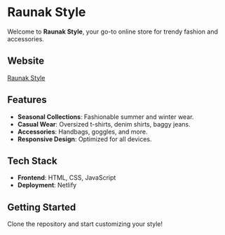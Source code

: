 # Raunak Style

Welcome to **Raunak Style**, your go-to online store for trendy fashion and accessories.

## Website
[Raunak Style](https://raunakstyle.netlify.app/)

## Features
- **Seasonal Collections**: Fashionable summer and winter wear.
- **Casual Wear**: Oversized t-shirts, denim shirts, baggy jeans.
- **Accessories**: Handbags, goggles, and more.
- **Responsive Design**: Optimized for all devices.

## Tech Stack
- **Frontend**: HTML, CSS, JavaScript
- **Deployment**: Netlify

## Getting Started
Clone the repository and start customizing your style!
